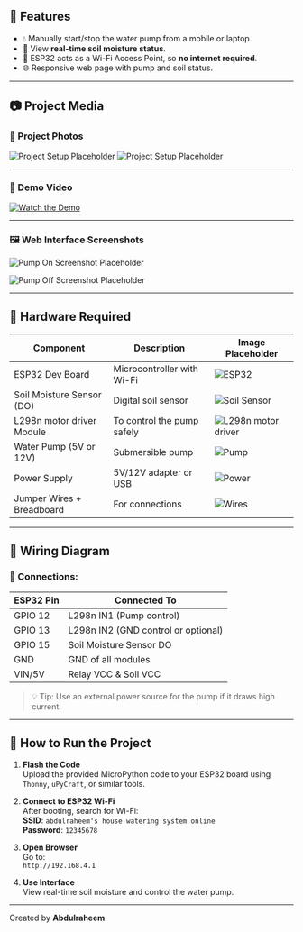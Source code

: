 
## 🔧 Features

- 💧 Manually start/stop the water pump from a mobile or laptop.
- 🌾 View **real-time soil moisture status**.
- 📡 ESP32 acts as a Wi-Fi Access Point, so **no internet required**.
- 🌐 Responsive web page with pump and soil status.

---

## 📷 Project Media

### 📸 Project Photos

![Project Setup Placeholder](https://mail.google.com/mail/u/0?ui=2&ik=3c17c968ae&attid=0.1&permmsgid=msg-f:1834543163020371978&th=19759b4974f3680a&view=fimg&realattid=19759b442f9cfd1ada71&disp=thd&attbid=ANGjdJ8EZW41f_uo6-lXjOu52zRZsj0WM_C5-3HufhnaNRLU_qSa93201oaY_E-bjHTWL-dPo6DRperHbetbob0NEWB4owFLCCTu38PNJJ0AZop4T9bZtPRGVkcW5LY&ats=2524608000000&sz=w1920-h946)
![Project Setup Placeholder](https://mail.google.com/mail/u/0?ui=2&ik=3c17c968ae&attid=0.2&permmsgid=msg-f:1834543163020371978&th=19759b4974f3680a&view=fimg&realattid=19759b442f9cfc396262&disp=thd&attbid=ANGjdJ9ML12JvaLGnoqnDxF0DEVjuxWQklvhs2QA7kA-j9Egy2uRUnt-cvFanhp8jynRe94LnFkeksR96PURDBJ0oAo6iNYcDsiQdW1quZNGgF_SvJwYP-s5EECr0b4&ats=2524608000000&sz=w1920-h946)

---

### 🎥 Demo Video

[![Watch the Demo](images/video-thumbnail-placeholder.jpg)](https://example.com)

---

### 🖼 Web Interface Screenshots

  ![Pump On Screenshot Placeholder](images/pump-on-placeholder.png)

  ![Pump Off Screenshot Placeholder](images/pump-off-placeholder.png)

---

## 🧰 Hardware Required

| Component              | Description                         | Image Placeholder |
|------------------------|-------------------------------------|-------------------|
| ESP32 Dev Board        | Microcontroller with Wi-Fi          | ![ESP32](https://electronation.pk/wp-content/uploads/2023/05/ESP-WR2-1.jpg) |
| Soil Moisture Sensor (DO) | Digital soil sensor               | ![Soil Sensor](https://arduinodiy.wordpress.com/wp-content/uploads/2020/08/simplesensor2.png) |
| L298n motor driver Module | To control the pump safely          | ![L298n motor driver](https://electronation.pk/wp-content/uploads/2023/05/51OLJML2OL._AC_UF10001000_QL80_.jpg) |
| Water Pump (5V or 12V) | Submersible pump                    | ![Pump](https://digilog.pk/cdn/shop/files/Mini5VWaterPumpDiaphragmPumpMicroSelfPrimingSuctionDrinkingFountainWaterPumpWaterDispenserPump_6.webp?v=1734007520&width=720) |
| Power Supply           | 5V/12V adapter or USB               | ![Power](https://m.media-amazon.com/images/I/71SJEh+4jDL.jpg) |
| Jumper Wires + Breadboard | For connections                  | ![Wires](https://electronation.pk/wp-content/uploads/2023/05/758-04-1.jpg) |

---

## 🧠 Wiring Diagram


### 📌 Connections:

| ESP32 Pin | Connected To           |
|----------|------------------------|
| GPIO 12  | L298n IN1 (Pump control) |
| GPIO 13  | L298n IN2 (GND control or optional) |
| GPIO 15  | Soil Moisture Sensor DO |
| GND      | GND of all modules      |
| VIN/5V   | Relay VCC & Soil VCC    |

> 💡 Tip: Use an external power source for the pump if it draws high current.

---

## 🚀 How to Run the Project

1. **Flash the Code**  
   Upload the provided MicroPython code to your ESP32 board using `Thonny`, `uPyCraft`, or similar tools.

2. **Connect to ESP32 Wi-Fi**  
   After booting, search for Wi-Fi:  
   **SSID**: `abdulraheem's house watering system online`  
   **Password**: `12345678`

3. **Open Browser**  
   Go to:  
   `http://192.168.4.1`

4. **Use Interface**  
   View real-time soil moisture and control the water pump.

---
Created by **Abdulraheem**.

